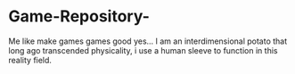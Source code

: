 # Game-Repository-
Me like make games games good yes...
I am an interdimensional potato that long ago transcended physicality, i use a human sleeve to function in this reality field.
